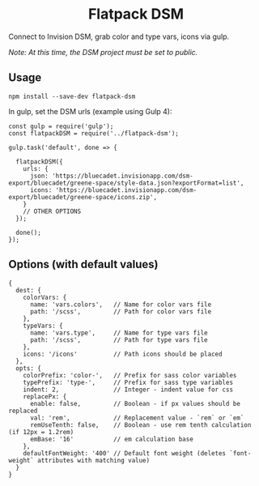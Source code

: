 <h1 align="center">Flatpack DSM</h1>

Connect to Invision DSM, grab color and type vars, icons via gulp.

*Note: At this time, the DSM project must be set to public.*

## Usage

`npm install --save-dev flatpack-dsm`

In gulp, set the DSM urls (example using Gulp 4):

```
const gulp = require('gulp');
const flatpackDSM = require('../flatpack-dsm');

gulp.task('default', done => {

  flatpackDSM({
    urls: {
      json: 'https://bluecadet.invisionapp.com/dsm-export/bluecadet/greene-space/style-data.json?exportFormat=list',
      icons: 'https://bluecadet.invisionapp.com/dsm-export/bluecadet/greene-space/icons.zip',
    }
    // OTHER OPTIONS
  });

  done();
});
```


## Options (with default values)
```
{
  dest: {
    colorVars: {
      name: 'vars.colors',   // Name for color vars file
      path: '/scss',         // Path for color vars file
    },
    typeVars: {
      name: 'vars.type',     // Name for type vars file
      path: '/scss',         // Path for type vars file
    },
    icons: '/icons'          // Path icons should be placed
  },
  opts: {
    colorPrefix: 'color-',   // Prefix for sass color variables
    typePrefix: 'type-',     // Prefix for sass type variables
    indent: 2,               // Integer - indent value for css
    replacePx: {
      enable: false,         // Boolean - if px values should be replaced
      val: 'rem',            // Replacement value - `rem` or `em`
      remUseTenth: false,    // Boolean - use rem tenth calculation (if 12px = 1.2rem)
      emBase: '16'           // em calculation base
    },
    defaultFontWeight: '400' // Default font weight (deletes `font-weight` attributes with matching value)
  }
}
```